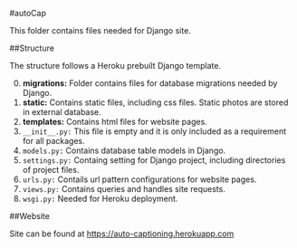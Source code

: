 #autoCap

This folder contains files needed for Django site.

##Structure

The structure follows a Heroku prebuilt Django template. 

0. **migrations:** Folder contains files for database migrations needed by Django. 
0. **static:** Contains static files, including css files. Static photos are stored in external database.
0. **templates:** Contains html files for website pages.
0. `__init__.py:` This file is empty and it is only included as a requirement for all packages.
0. `models.py:` Contains database table models in Django.
0. `settings.py:` Containg setting for Django project, including directories of project files.
0. `urls.py:` Contails url pattern configurations for website pages.
0. `views.py:` Contains queries and handles site requests.
0. `wsgi.py:` Needed for Heroku deployment.

##Website

Site can be found at https://auto-captioning.herokuapp.com